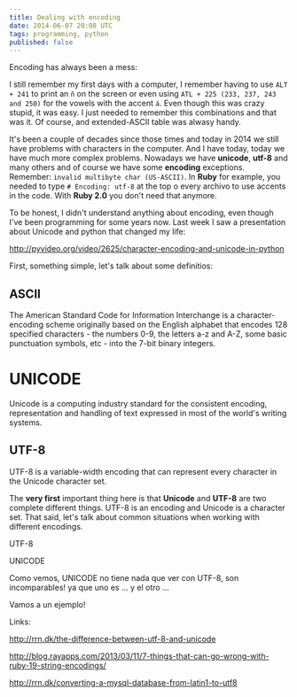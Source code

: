 ```yaml
---
title: Dealing with encoding
date: 2014-06-07 20:08 UTC
tags: programming, python
published: false
---
```


Encoding has always been a mess:

I still remember my first days with a computer, I remember having to use `ALT + 241` to print an `ñ` on the screen or even using `ATL + 225 (233, 237, 243 and 250)` for the vowels with the accent `á`. Even though this was crazy stupid, it was easy. I just needed to remember this combinations and that was it. Of course, and extended-ASCII table was alwasy handy.

It's been a couple of decades since those times and today in 2014 we still have problems with characters in the computer. And I have today, today we have much more complex problems. Nowadays we have **unicode**, **utf-8** and many others and of course we have some **encoding** exceptions. Remember: `invalid multibyte char (US-ASCII)`. In **Ruby** for example, you needed to type `# Encoding: utf-8` at the top o every archivo to use accents in the code. With **Ruby 2.0** you don't need that anymore.

To be honest, I didn't understand anything about encoding, even though I've been programming for some years now. Last week I saw a presentation about Unicode and python that changed my life:

http://pyvideo.org/video/2625/character-encoding-and-unicode-in-python

First, something simple, let's talk about some definitios:

## ASCII

The American Standard Code for Information Interchange is a character-encoding scheme originally based on the English alphabet that encodes 128 specified characters - the numbers 0-9, the letters a-z and A-Z, some basic punctuation symbols, etc - into the 7-bit binary integers.

# UNICODE

Unicode is a computing industry standard for the consistent encoding, representation and handling of text expressed in most of the world's writing systems. 

## UTF-8

UTF-8 is a variable-width encoding that can represent every character in the Unicode character set. 

The **very first** important thing here is that **Unicode** and **UTF-8** are two complete different things. UTF-8 is an encoding and Unicode is a character set. That said, let's talk about common situations when working with different encodings.



UTF-8

UNICODE

Como vemos, UNICODE no tiene nada que ver con UTF-8, son incomparables! ya que 
uno es ... y el otro ...

Vamos a un ejemplo!


Links:

http://rrn.dk/the-difference-between-utf-8-and-unicode

http://blog.rayapps.com/2013/03/11/7-things-that-can-go-wrong-with-ruby-19-string-encodings/

http://rrn.dk/converting-a-mysql-database-from-latin1-to-utf8
